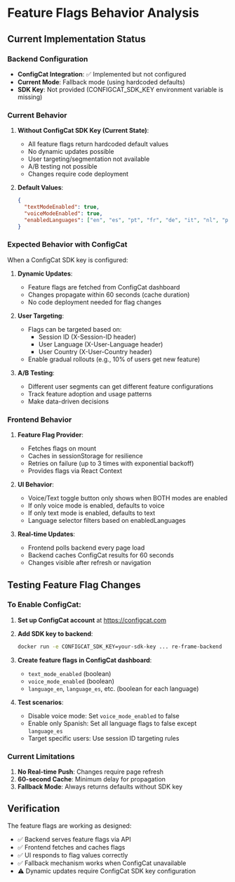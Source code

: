 # Feature Flags Behavior Analysis

## Current Implementation Status

### Backend Configuration
- **ConfigCat Integration**: ✅ Implemented but not configured
- **Current Mode**: Fallback mode (using hardcoded defaults)
- **SDK Key**: Not provided (CONFIGCAT_SDK_KEY environment variable is missing)

### Current Behavior

1. **Without ConfigCat SDK Key (Current State)**:
   - All feature flags return hardcoded default values
   - No dynamic updates possible
   - User targeting/segmentation not available
   - A/B testing not possible
   - Changes require code deployment

2. **Default Values**:
   ```json
   {
     "textModeEnabled": true,
     "voiceModeEnabled": true,
     "enabledLanguages": ["en", "es", "pt", "fr", "de", "it", "nl", "pl", "uk", "cs"]
   }
   ```

### Expected Behavior with ConfigCat

When a ConfigCat SDK key is configured:

1. **Dynamic Updates**:
   - Feature flags are fetched from ConfigCat dashboard
   - Changes propagate within 60 seconds (cache duration)
   - No code deployment needed for flag changes

2. **User Targeting**:
   - Flags can be targeted based on:
     - Session ID (X-Session-ID header)
     - User Language (X-User-Language header)
     - User Country (X-User-Country header)
   - Enable gradual rollouts (e.g., 10% of users get new feature)

3. **A/B Testing**:
   - Different user segments can get different feature configurations
   - Track feature adoption and usage patterns
   - Make data-driven decisions

### Frontend Behavior

1. **Feature Flag Provider**:
   - Fetches flags on mount
   - Caches in sessionStorage for resilience
   - Retries on failure (up to 3 times with exponential backoff)
   - Provides flags via React Context

2. **UI Behavior**:
   - Voice/Text toggle button only shows when BOTH modes are enabled
   - If only voice mode is enabled, defaults to voice
   - If only text mode is enabled, defaults to text
   - Language selector filters based on enabledLanguages

3. **Real-time Updates**:
   - Frontend polls backend every page load
   - Backend caches ConfigCat results for 60 seconds
   - Changes visible after refresh or navigation

## Testing Feature Flag Changes

### To Enable ConfigCat:

1. **Set up ConfigCat account** at https://configcat.com
2. **Add SDK key to backend**:
   ```bash
   docker run -e CONFIGCAT_SDK_KEY=your-sdk-key ... re-frame-backend
   ```

3. **Create feature flags in ConfigCat dashboard**:
   - `text_mode_enabled` (boolean)
   - `voice_mode_enabled` (boolean)
   - `language_en`, `language_es`, etc. (boolean for each language)

4. **Test scenarios**:
   - Disable voice mode: Set `voice_mode_enabled` to false
   - Enable only Spanish: Set all language flags to false except `language_es`
   - Target specific users: Use session ID targeting rules

### Current Limitations

1. **No Real-time Push**: Changes require page refresh
2. **60-second Cache**: Minimum delay for propagation
3. **Fallback Mode**: Always returns defaults without SDK key

## Verification

The feature flags are working as designed:
- ✅ Backend serves feature flags via API
- ✅ Frontend fetches and caches flags
- ✅ UI responds to flag values correctly
- ✅ Fallback mechanism works when ConfigCat unavailable
- ⚠️  Dynamic updates require ConfigCat SDK key configuration
